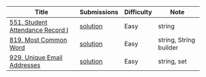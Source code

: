 |Title|Submissions|Difficulty|Note|
|------|------|------|------|
[551. Student Attendance Record I](https://leetcode.com/problems/student-attendance-record-i/)|[solution](https://github.com/zybotian/leetcode/blob/master/src/main/java/string/CheckRecord.java)|Easy|string|
[819. Most Common Word](https://leetcode.com/problems/most-common-word/)|[solution](https://github.com/zybotian/leetcode/blob/master/src/main/java/string/MostCommonWord.java)|Easy|string, String builder|
[929. Unique Email Addresses](https://leetcode.com/problems/unique-email-addresses/)|[solution](https://github.com/zybotian/leetcode/blob/master/src/main/java/string/NumUniqueEmails.java)|Easy|string, set|